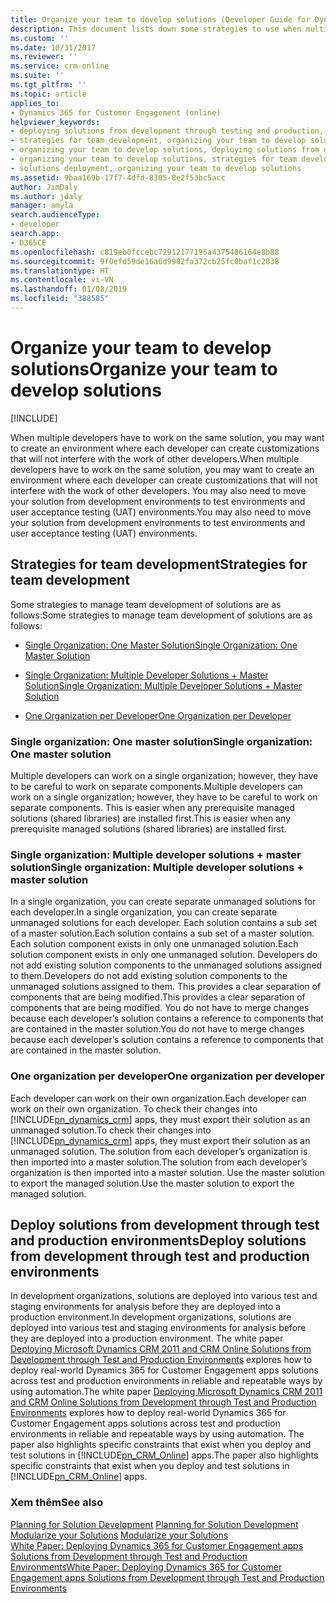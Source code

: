```yaml
---
title: Organize your team to develop solutions (Developer Guide for Dynamics 365 for Customer Engagement apps) | MicrosoftDocs
description: This document lists down some strategies to use when multiple developers are working on the same solution
ms.custom: ''
ms.date: 10/31/2017
ms.reviewer: ''
ms.service: crm-online
ms.suite: ''
ms.tgt_pltfrm: ''
ms.topic: article
applies_to:
- Dynamics 365 for Customer Engagement (online)
helpviewer_keywords:
- deploying solutions from development through testing and production, organizing your team to develop solutions
- strategies for team development, organizing your team to develop solutions
- organizing your team to develop solutions, deploying solutions from development through testing and production
- organizing your team to develop solutions, strategies for team development
- solutions deployment, organizing your team to develop solutions
ms.assetid: 9baa169b-17f7-4dfd-8305-8e2f53bc5acc
author: JimDaly
ms.author: jdaly
manager: amyla
search.audienceType:
- developer
search.app:
- D365CE
ms.openlocfilehash: c819eb0fccebc72912177195a4375486164e8b88
ms.sourcegitcommit: 9f0efd59de16a6d9902fa372cb25fc0baf1c2838
ms.translationtype: HT
ms.contentlocale: vi-VN
ms.lasthandoff: 01/08/2019
ms.locfileid: "388585"
---
```

# <a name="organize-your-team-to-develop-solutions"></a><span data-ttu-id="e763a-103">Organize your team to develop solutions</span><span class="sxs-lookup"><span data-stu-id="e763a-103">Organize your team to develop solutions</span></span>

[!INCLUDE[](../includes/cc_applies_to_update_9_0_0.md)]

<span data-ttu-id="e763a-104">When multiple developers have to work on the same solution, you may want to create an environment where each developer can create customizations that will not interfere with the work of other developers.</span><span class="sxs-lookup"><span data-stu-id="e763a-104">When multiple developers have to work on the same solution, you may want to create an environment where each developer can create customizations that will not interfere with the work of other developers.</span></span> <span data-ttu-id="e763a-105">You may also need to move your solution from development environments to test environments and user acceptance testing (UAT) environments.</span><span class="sxs-lookup"><span data-stu-id="e763a-105">You may also need to move your solution from development environments to test environments and user acceptance testing (UAT) environments.</span></span>  
  
<a name="BKMK_StrategiesForTeamDev"></a>   
## <a name="strategies-for-team-development"></a><span data-ttu-id="e763a-106">Strategies for team development</span><span class="sxs-lookup"><span data-stu-id="e763a-106">Strategies for team development</span></span>  
 <span data-ttu-id="e763a-107">Some strategies to manage team development of solutions are as follows:</span><span class="sxs-lookup"><span data-stu-id="e763a-107">Some strategies to manage team development of solutions are as follows:</span></span>  
  
-   [<span data-ttu-id="e763a-108">Single Organization: One Master Solution</span><span class="sxs-lookup"><span data-stu-id="e763a-108">Single Organization: One Master Solution</span></span>](organize-team-develop-solutions.md#BKMK_SingleOrgMasterSolution)  
  
-   [<span data-ttu-id="e763a-109">Single Organization: Multiple Developer Solutions + Master Solution</span><span class="sxs-lookup"><span data-stu-id="e763a-109">Single Organization: Multiple Developer Solutions + Master Solution</span></span>](organize-team-develop-solutions.md#BKMK_SingleOrgMultipleDeveloper)  
  
-   [<span data-ttu-id="e763a-110">One Organization per Developer</span><span class="sxs-lookup"><span data-stu-id="e763a-110">One Organization per Developer</span></span>](organize-team-develop-solutions.md#BKMK_OneOrgPerDev)  
  
<a name="BKMK_SingleOrgMasterSolution"></a>   
### <a name="single-organization-one-master-solution"></a><span data-ttu-id="e763a-111">Single organization: One master solution</span><span class="sxs-lookup"><span data-stu-id="e763a-111">Single organization: One master solution</span></span>  
 <span data-ttu-id="e763a-112">Multiple developers can work on a single organization; however, they have to be careful to work on separate components.</span><span class="sxs-lookup"><span data-stu-id="e763a-112">Multiple developers can work on a single organization; however, they have to be careful to work on separate components.</span></span> <span data-ttu-id="e763a-113">This is easier when any prerequisite managed solutions (shared libraries) are installed first.</span><span class="sxs-lookup"><span data-stu-id="e763a-113">This is easier when any prerequisite managed solutions (shared libraries) are installed first.</span></span>  
  
<a name="BKMK_SingleOrgMultipleDeveloper"></a>   
### <a name="single-organization-multiple-developer-solutions--master-solution"></a><span data-ttu-id="e763a-114">Single organization: Multiple developer solutions + master solution</span><span class="sxs-lookup"><span data-stu-id="e763a-114">Single organization: Multiple developer solutions + master solution</span></span>  
 <span data-ttu-id="e763a-115">In a single organization, you can create separate unmanaged solutions for each developer.</span><span class="sxs-lookup"><span data-stu-id="e763a-115">In a single organization, you can create separate unmanaged solutions for each developer.</span></span> <span data-ttu-id="e763a-116">Each solution contains a sub set of a master solution.</span><span class="sxs-lookup"><span data-stu-id="e763a-116">Each solution contains a sub set of a master solution.</span></span> <span data-ttu-id="e763a-117">Each solution component exists in only one unmanaged solution.</span><span class="sxs-lookup"><span data-stu-id="e763a-117">Each solution component exists in only one unmanaged solution.</span></span> <span data-ttu-id="e763a-118">Developers do not add existing solution components to the unmanaged solutions assigned to them.</span><span class="sxs-lookup"><span data-stu-id="e763a-118">Developers do not add existing solution components to the unmanaged solutions assigned to them.</span></span> <span data-ttu-id="e763a-119">This provides a clear separation of components that are being modified.</span><span class="sxs-lookup"><span data-stu-id="e763a-119">This provides a clear separation of components that are being modified.</span></span> <span data-ttu-id="e763a-120">You do not have to merge changes because each developer’s solution contains a reference to components that are contained in the master solution.</span><span class="sxs-lookup"><span data-stu-id="e763a-120">You do not have to merge changes because each developer’s solution contains a reference to components that are contained in the master solution.</span></span>  
  
<a name="BKMK_OneOrgPerDev"></a>   
### <a name="one-organization-per-developer"></a><span data-ttu-id="e763a-121">One organization per developer</span><span class="sxs-lookup"><span data-stu-id="e763a-121">One organization per developer</span></span>  
 <span data-ttu-id="e763a-122">Each developer can work on their own organization.</span><span class="sxs-lookup"><span data-stu-id="e763a-122">Each developer can work on their own organization.</span></span> <span data-ttu-id="e763a-123">To check their changes into [!INCLUDE[pn_dynamics_crm](../includes/pn-dynamics-crm.md)] apps, they must export their solution as an unmanaged solution.</span><span class="sxs-lookup"><span data-stu-id="e763a-123">To check their changes into [!INCLUDE[pn_dynamics_crm](../includes/pn-dynamics-crm.md)] apps, they must export their solution as an unmanaged solution.</span></span> <span data-ttu-id="e763a-124">The solution from each developer’s organization is then imported into a master solution.</span><span class="sxs-lookup"><span data-stu-id="e763a-124">The solution from each developer’s organization is then imported into a master solution.</span></span> <span data-ttu-id="e763a-125">Use the master solution to export the managed solution.</span><span class="sxs-lookup"><span data-stu-id="e763a-125">Use the master solution to export the managed solution.</span></span>  
  
<a name="BKMK_DeployingSolutionsFromDevThroughToProduction"></a>   
## <a name="deploy-solutions-from-development-through-test-and-production-environments"></a><span data-ttu-id="e763a-126">Deploy solutions from development through test and production environments</span><span class="sxs-lookup"><span data-stu-id="e763a-126">Deploy solutions from development through test and production environments</span></span>  
 <span data-ttu-id="e763a-127">In development organizations, solutions are deployed into various test and staging environments for analysis before they are deployed into a production environment.</span><span class="sxs-lookup"><span data-stu-id="e763a-127">In development organizations, solutions are deployed into various test and staging environments for analysis before they are deployed into a production environment.</span></span> <span data-ttu-id="e763a-128">The white paper [Deploying Microsoft Dynamics CRM 2011 and CRM Online Solutions from Development through Test and Production Environments](http://go.microsoft.com/fwlink/p/?LinkId=232288) explores how to deploy real-world Dynamics 365 for Customer Engagement apps solutions across test and production environments in reliable and repeatable ways by using automation.</span><span class="sxs-lookup"><span data-stu-id="e763a-128">The white paper [Deploying Microsoft Dynamics CRM 2011 and CRM Online Solutions from Development through Test and Production Environments](http://go.microsoft.com/fwlink/p/?LinkId=232288) explores how to deploy real-world Dynamics 365 for Customer Engagement apps solutions across test and production environments in reliable and repeatable ways by using automation.</span></span> <span data-ttu-id="e763a-129">The paper also highlights specific constraints that exist when you deploy and test solutions in [!INCLUDE[pn_CRM_Online](../includes/pn-crm-online.md)] apps.</span><span class="sxs-lookup"><span data-stu-id="e763a-129">The paper also highlights specific constraints that exist when you deploy and test solutions in [!INCLUDE[pn_CRM_Online](../includes/pn-crm-online.md)] apps.</span></span>  
  
### <a name="see-also"></a><span data-ttu-id="e763a-130">Xem thêm</span><span class="sxs-lookup"><span data-stu-id="e763a-130">See also</span></span>  
 <span data-ttu-id="e763a-131">[Planning for Solution Development](plan-solution-development.md) </span><span class="sxs-lookup"><span data-stu-id="e763a-131">[Planning for Solution Development](plan-solution-development.md) </span></span>  
 <span data-ttu-id="e763a-132">[Modularize your Solutions](organize-solutions.md) </span><span class="sxs-lookup"><span data-stu-id="e763a-132">[Modularize your Solutions](organize-solutions.md) </span></span>  
 [<span data-ttu-id="e763a-133">White Paper: Deploying Dynamics 365 for Customer Engagement apps Solutions from Development through Test and Production Environments</span><span class="sxs-lookup"><span data-stu-id="e763a-133">White Paper: Deploying Dynamics 365 for Customer Engagement apps Solutions from Development through Test and Production Environments</span></span>](http://www.microsoft.com/download/en/details.aspx?displaylang=en&id=27824)
